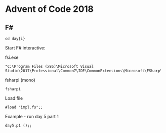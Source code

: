 # Advent of Code 2018

## F#

```
cd day{i}
```

Start F# interactive:

fsi.exe

```
"C:\Program Files (x86)\Microsoft Visual Studio\2017\Professional\Common7\IDE\CommonExtensions\Microsoft\FSharp\fsi.exe"
```

fsharpi (mono)

```
fsharpi
```

Load file

```
#load "impl.fs";;
```

Example - run day 5 part 1

```
day5.p1 ();;
```
